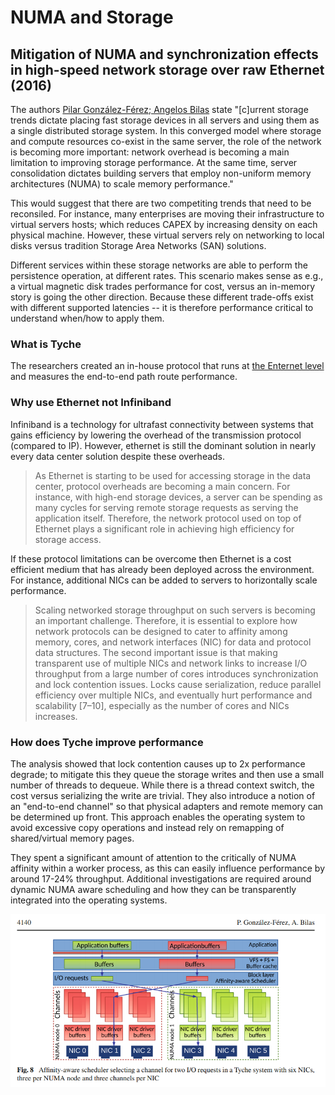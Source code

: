# NUMA and Storage

## Mitigation of NUMA and synchronization effects in high-speed network storage over raw Ethernet (2016)

The authors [Pilar González-Férez; Angelos Bilas](Migitations_of_NUMA_and_Sync_in_HighSpeed_NetworkStorage.pdf) state "[c]urrent storage trends dictate placing fast storage devices in all servers and using them as a single distributed storage system. In this converged model where storage and compute resources co-exist in the same server, the role of the network is becoming more important: network overhead is becoming a main limitation to improving storage performance. At the same time, server consolidation dictates building servers that employ non-uniform memory architectures (NUMA) to scale memory
performance."

This would suggest that there are two competiting trends that need to be reconsiled. For instance, many enterprises are moving their infrastructure to virtual servers hosts; which reduces CAPEX by increasing density on each physical machine. However, these virtual servers rely on networking to local disks versus tradition Storage Area Networks (SAN) solutions.

Different services within these storage networks are able to perform the persistence operation, at different rates. This scenario makes sense as e.g., a virtual magnetic disk trades performance for cost, versus an in-memory story is going the other direction. Because these different trade-offs exist with different supported latencies -- it is therefore performance critical to understand when/how to apply them.

### What is Tyche

The researchers created an in-house protocol that runs at [the Enternet level](https://github.com/dr-natetorious/TIM-7010-Computer_Networks_and_Mobile_Computing/tree/master/Section_1_SDN/Week2_Challenges/Readings/Modeling#the-osi-model--what-it-is-why-it-matters-why-it-doesnt-matter-2011) and measures the end-to-end path route performance.  

### Why use Ethernet not Infiniband

Infiniband is a technology for ultrafast connectivity between systems that gains efficiency by lowering the overhead of the transmission protocol (compared to IP). However, ethernet is still the dominant solution in nearly every data center solution despite these overheads.

> As Ethernet is starting to be used for accessing storage in the data center, protocol overheads are becoming a main concern. For instance, with high-end storage devices, a server can be spending as many cycles for serving remote storage requests as serving the application itself. Therefore, the network protocol used on top of Ethernet plays a significant role in achieving high efficiency for storage access.

If these protocol limitations can be overcome then Ethernet is a cost efficient medium that has already been deployed across the environment. For instance, additional NICs can be added to servers to horizontally scale performance.

> Scaling networked storage throughput on such servers is becoming an important challenge. Therefore, it is essential to explore how network protocols can be designed to cater to affinity among memory, cores, and network interfaces (NIC) for data and protocol data structures.
> The second important issue is that making transparent use of multiple NICs and network links to increase I/O throughput from a large number of cores introduces synchronization and lock contention issues. Locks cause serialization, reduce parallel efficiency over multiple NICs, and eventually hurt performance and scalability [7–10], especially as the number of cores and NICs increases.

### How does Tyche improve performance

The analysis showed that lock contention causes up to 2x performance degrade; to mitigate this they queue the storage writes and then use a small number of threads to dequeue. While there is a thread context switch, the cost versus serializing the write are trivial. They also introduce a notion of an "end-to-end channel" so that physical adapters and remote memory can be determined up front. This approach enables the operating system to avoid excessive copy operations and instead rely on remapping of shared/virtual memory pages.

They spent a significant amount of attention to the critically of NUMA affinity within a worker process, as this can easily influence performance by around 17-24% throughput. Additional investigations are required around dynamic NUMA aware scheduling and how they can be transparently integrated into the operating systems.

![affinity_aware_scheduler.png](affinity_aware_scheduler.png)
